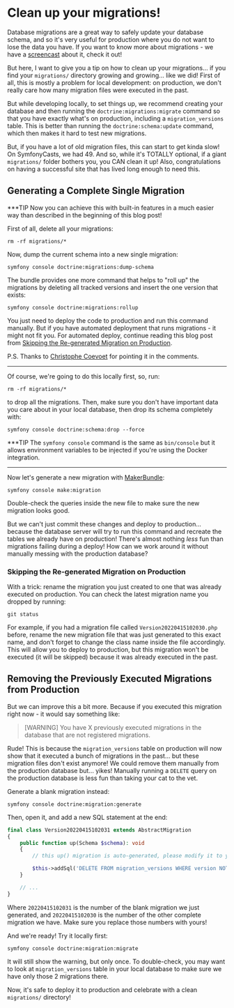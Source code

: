 # Clean up your migrations!

Database migrations are a great way to safely update your database schema,
and so it's very useful for production where you do not want to lose the data
you have. If you want to know more about migrations - we have a
[screencast](https://symfonycasts.com/screencast/symfony-doctrine/migrations)
about it, check it out!

But here, I want to give you a tip on how to clean up your migrations...
if you find your `migrations/` directory growing and growing... like we did!
First of all, this is mostly a problem for local development: on production,
we don't really care how many migration files were executed in the past.

But while developing locally, to set things up, we recommend creating your database and
then running the `doctrine:migrations:migrate` command so that you have exactly what's
on production, including a `migration_versions` table. This is better than running the
`doctrine:schema:update` command, which then makes it hard to test new migrations.

But, if you have a lot of old migration files, this can start to get kinda slow!
On SymfonyCasts, we had 49. And so, while it's TOTALLY optional, if a giant `migrations/`
folder bothers you, you CAN clean it up! Also, congratulations on having a successful
site that has lived long enough to need this.

## Generating a Complete Single Migration

***TIP
Now you can achieve this with built-in features in a much easier way than described
in the beginning of this blog post!

First of all, delete all your migrations:

```terminal
rm -rf migrations/*
```

Now, dump the current schema into a new single migration:

```terminal
symfony console doctrine:migrations:dump-schema
```

The bundle provides one more command that helps to "roll up" the migrations by deleting
all tracked versions and insert the one version that exists:

```terminal
symfony console doctrine:migrations:rollup
```

You just need to deploy the code to production and run this command manually. But
if you have automated deployment that runs migrations - it might not fit you.
For automated deploy, continue reading this blog post from
[Skipping the Re-generated Migration on Production](https://symfonycasts.com/blog/clean-up-migrations#skipping-the-re-generated-migration-on-production).

P.S. Thanks to [Christophe Coevoet](http://github.com/stof) for pointing it in the comments.
***

Of course, we're going to do this locally first, so, run:

```terminal
rm -rf migrations/*
```

to drop all the migrations. Then, make sure you don't have important data
you care about in your local database, then drop its schema completely with:

```terminal
symfony console doctrine:schema:drop --force
```

***TIP
The `symfony console` command is the same as `bin/console` but it allows environment
variables to be injected if you're using the Docker integration.
***

Now let's generate a new migration with
[MakerBundle](https://symfonycasts.com/screencast/symfony-fundamentals/maker-command):

```terminal
symfony console make:migration
```

Double-check the queries inside the new file to make sure the new migration looks good.

But we can't just commit these changes and deploy to production... because the database server
will try to run this command and recreate the tables we already have on production!
There's almost nothing *less* fun than migrations failing during a deploy!
How can we work around it without manually messing with the production database?

### Skipping the Re-generated Migration on Production

With a trick: rename the migration you just created to one that was already executed on
production. You can check the latest migration name you dropped by running:

```terminal
git status
```

For example, if you had a migration file called `Version20220415102030.php`
before, rename the new migration file that was just generated to this exact name,
and don't forget to change the class name inside the file accordingly. This will
allow you to deploy to production, but this migration won't be executed
(it will be skipped) because it was already executed in the past.

## Removing the Previously Executed Migrations from Production

But we can improve this a bit more. Because if you executed this migration right
now - it would say something like:

> [WARNING] You have X previously executed migrations in the database that are not
> registered migrations.

Rude! This is because the `migration_versions` table on production will now show that it
executed a bunch of migrations in the past... but these migration files don't exist
anymore! We could remove them manually from the production database but... yikes!
Manually running a `DELETE` query on the production database is less fun than taking
your cat to the vet.

Generate a blank migration instead:

```terminal
symfony console doctrine:migration:generate
```

Then, open it, and add a new SQL statement at the end:

```php
final class Version20220415102031 extends AbstractMigration
{
    public function up(Schema $schema): void
    {
        // this up() migration is auto-generated, please modify it to your needs

        $this->addSql('DELETE FROM migration_versions WHERE version NOT LIKE "%20220415102030" AND version NOT LIKE "%20220415102031"');
    }

    // ...
}
```

Where `20220415102031` is the number of the blank migration we just generated,
and `20220415102030` is the number of the other complete migration we have.
Make sure you replace those numbers with yours!

And we're ready! Try it locally first:

```terminal
symfony console doctrine:migration:migrate
```

It will still show the warning, but only once. To double-check, you may want
to look at `migration_versions` table in your local database to make sure
we have only those 2 migrations there.

Now, it's safe to deploy it to production and celebrate with a clean `migrations/`
directory!

